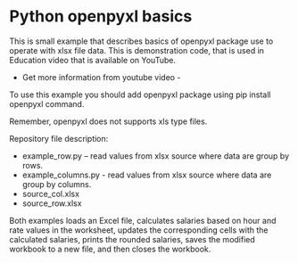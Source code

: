# Python openpyxl basics
This is small example that describes basics of openpyxl package use to operate with xlsx file data. This is demonstration code, that is used in Education video that is available on YouTube.

- Get more information from youtube video - 

To use this example you should add openpyxl package using pip install openpyxl command.

Remember, openpyxl does not supports xls type files. 

Repository file description:
- example_row.py – read values from xlsx source where data are group by rows.
- example_columns.py - read values from xlsx source where data are group by columns.
- source_col.xlsx
- source_row.xlsx


Both examples loads an Excel file, calculates salaries based on hour and rate values in the worksheet, updates the corresponding cells with the calculated salaries, prints the rounded salaries, saves the modified workbook to a new file, and then closes the workbook.

